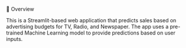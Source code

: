🚀 Overview

This is a Streamlit-based web application that predicts sales based on advertising budgets for TV, Radio, and Newspaper. The app uses a pre-trained Machine Learning model to provide predictions based on user inputs.

